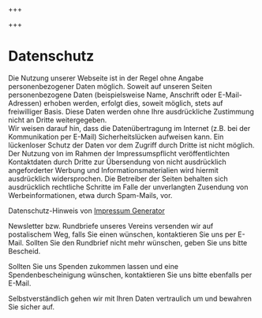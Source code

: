 +++

+++
# Datenschutz

  
Die Nutzung unserer Webseite ist in der Regel ohne Angabe personenbezogener Daten möglich. Soweit auf unseren Seiten personenbezogene Daten (beispielsweise Name, Anschrift oder E-Mail-Adressen) erhoben werden, erfolgt dies, soweit möglich, stets auf freiwilliger Basis. Diese Daten werden ohne Ihre ausdrückliche Zustimmung nicht an Dritte weitergegeben.   
Wir weisen darauf hin, dass die Datenübertragung im Internet (z.B. bei der Kommunikation per E-Mail) Sicherheitslücken aufweisen kann. Ein lückenloser Schutz der Daten vor dem Zugriff durch Dritte ist nicht möglich.   
Der Nutzung von im Rahmen der Impressumspflicht veröffentlichten Kontaktdaten durch Dritte zur Übersendung von nicht ausdrücklich angeforderter Werbung und Informationsmaterialien wird hiermit ausdrücklich widersprochen. Die Betreiber der Seiten behalten sich ausdrücklich rechtliche Schritte im Falle der unverlangten Zusendung von Werbeinformationen, etwa durch Spam-Mails, vor.

Datenschutz-Hinweis von [Impressum Generator](https://www.impressum-generator.de)

Newsletter bzw. Rundbriefe unseres Vereins versenden wir auf postalischem Weg, falls Sie einen wünschen, kontaktieren Sie uns per E-Mail. Sollten Sie den Rundbrief nicht mehr wünschen, geben Sie uns bitte Bescheid. 

Sollten Sie uns Spenden zukommen lassen und eine Spendenbescheinigung wünschen, kontaktieren Sie uns bitte ebenfalls per E-Mail. 

Selbstverständlich gehen wir mit Ihren Daten vertraulich um und bewahren Sie sicher auf.  